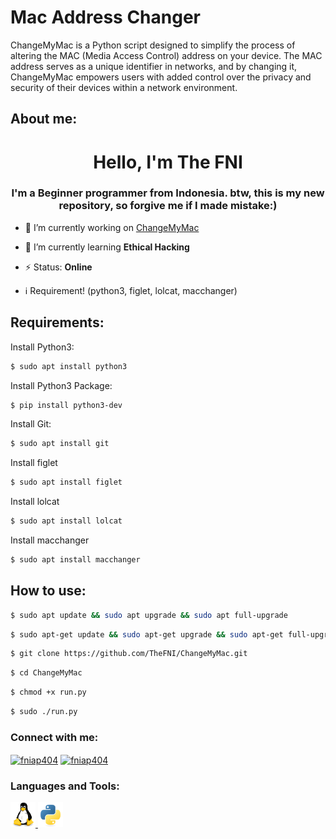 # Mac Address Changer
ChangeMyMac is a Python script designed to simplify the process of altering the MAC (Media Access Control) address on your device. The MAC address serves as a unique identifier in networks, and by changing it, ChangeMyMac empowers users with added control over the privacy and security of their devices within a network environment.

## About me:
<h1 align="center">Hello, I'm The FNI</h1>
<h3 align="center">I'm a Beginner programmer from Indonesia. btw, this is my new repository, so forgive me if I made mistake:)</h3>

- 🔭 I’m currently working on [ChangeMyMac](https://github.com/TheFNI/I-am-beginner/)

- 🌱 I’m currently learning **Ethical Hacking**

- ⚡ Status: **Online**

- :information_source: Requirement! (python3, figlet, lolcat, macchanger)

## Requirements:

Install Python3:
```bash
$ sudo apt install python3
```

Install Python3 Package:
```bash
$ pip install python3-dev
```

Install Git:

```bash
$ sudo apt install git
```

Install figlet
```bash
$ sudo apt install figlet
```

Install lolcat
```bash
$ sudo apt install lolcat
```

Install macchanger
```bash
$ sudo apt install macchanger
```

## How to use:

```bash
$ sudo apt update && sudo apt upgrade && sudo apt full-upgrade
```

```bash
$ sudo apt-get update && sudo apt-get upgrade && sudo apt-get full-upgrade
```

```bash
$ git clone https://github.com/TheFNI/ChangeMyMac.git
```

```bash
$ cd ChangeMyMac
```

```bash
$ chmod +x run.py
```

```bash
$ sudo ./run.py
```


<h3 align="left">Connect with me:</h3>
<p align="left">
<a href="https://twitter.com/fniap404" target="blank"><img align="center" src="https://raw.githubusercontent.com/rahuldkjain/github-profile-readme-generator/master/src/images/icons/Social/twitter.svg" alt="fniap404" height="30" width="40" /></a>
<a href="https://instagram.com/fniap404" target="blank"><img align="center" src="https://raw.githubusercontent.com/rahuldkjain/github-profile-readme-generator/master/src/images/icons/Social/instagram.svg" alt="fniap404" height="30" width="40" /></a>
</p>

<h3 align="left">Languages and Tools:</h3>
<p align="left"> <a href="https://www.linux.org/" target="_blank" rel="noreferrer"> <img src="https://raw.githubusercontent.com/devicons/devicon/master/icons/linux/linux-original.svg" alt="linux" width="40" height="40"/> </a> <a href="https://www.python.org" target="_blank" rel="noreferrer"> <img src="https://raw.githubusercontent.com/devicons/devicon/master/icons/python/python-original.svg" alt="python" width="40" height="40"/> </a> </p>
